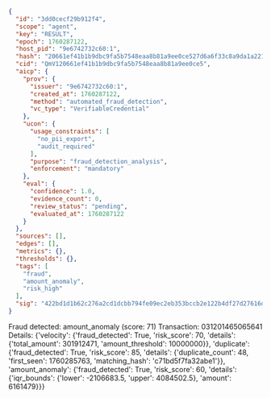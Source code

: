 ```json
{
  "id": "3dd0cecf29b912f4",
  "scope": "agent",
  "key": "RESULT",
  "epoch": 1760287122,
  "host_pid": "9e6742732c60:1",
  "hash": "20661ef41b1b9dbc9fa5b7548eaa8b81a9ee0ce527d6a6f33c8a9da1a221523b",
  "cid": "QmV120661ef41b1b9dbc9fa5b7548eaa8b81a9ee0ce5",
  "aicp": {
    "prov": {
      "issuer": "9e6742732c60:1",
      "created_at": 1760287122,
      "method": "automated_fraud_detection",
      "vc_type": "VerifiableCredential"
    },
    "ucon": {
      "usage_constraints": [
        "no_pii_export",
        "audit_required"
      ],
      "purpose": "fraud_detection_analysis",
      "enforcement": "mandatory"
    },
    "eval": {
      "confidence": 1.0,
      "evidence_count": 0,
      "review_status": "pending",
      "evaluated_at": 1760287122
    }
  },
  "sources": [],
  "edges": [],
  "metrics": {},
  "thresholds": {},
  "tags": [
    "fraud",
    "amount_anomaly",
    "risk_high"
  ],
  "sig": "422bd1d1b62c276a2cd1dcbb794fe09ec2eb353bccb2e122b4df27d27616d2bf"
}
```

Fraud detected: amount_anomaly (score: 71)
Transaction: 031201465065641
Details: {'velocity': {'fraud_detected': True, 'risk_score': 70, 'details': {'total_amount': 301912471, 'amount_threshold': 10000000}}, 'duplicate': {'fraud_detected': True, 'risk_score': 85, 'details': {'duplicate_count': 48, 'first_seen': 1760285763, 'matching_hash': 'c71bd5f7fa32abe1'}}, 'amount_anomaly': {'fraud_detected': True, 'risk_score': 60, 'details': {'iqr_bounds': {'lower': -2106683.5, 'upper': 4084502.5}, 'amount': 6161479}}}